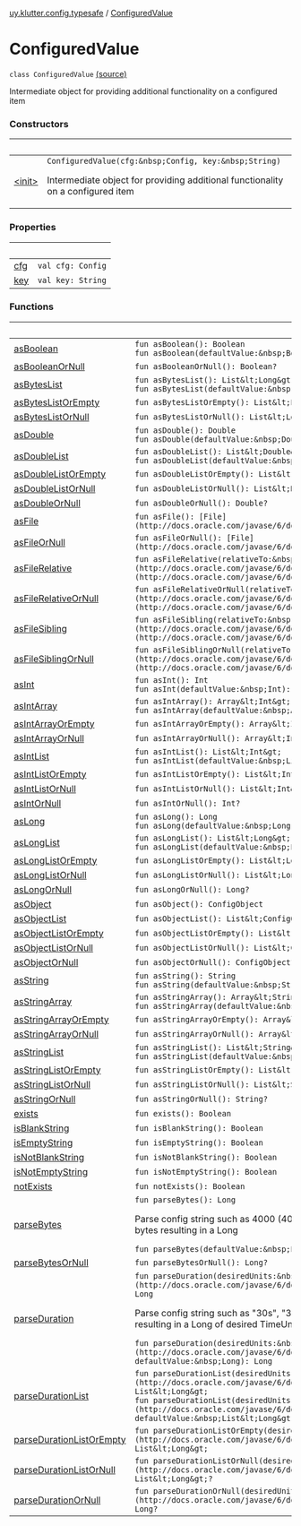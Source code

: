 [uy.klutter.config.typesafe](../index.md) / [ConfiguredValue](.)


# ConfiguredValue
`class ConfiguredValue` [(source)](https://github.com/kohesive/klutter/blob/master/config-typesafe-jdk6/src/main/kotlin/uy/klutter/config/typesafe/TypesafeConfig_Ext.kt#L38)

Intermediate object for providing additional functionality on a configured item



### Constructors

|&nbsp;|&nbsp;|
|---|---|
| [&lt;init&gt;](-init-.md) | `ConfiguredValue(cfg:&nbsp;Config, key:&nbsp;String)`<p>Intermediate object for providing additional functionality on a configured item</p> |

### Properties

|&nbsp;|&nbsp;|
|---|---|
| [cfg](cfg.md) | `val cfg: Config` |
| [key](key.md) | `val key: String` |

### Functions

|&nbsp;|&nbsp;|
|---|---|
| [asBoolean](as-boolean.md) | `fun asBoolean(): Boolean`<br/>`fun asBoolean(defaultValue:&nbsp;Boolean): Boolean` |
| [asBooleanOrNull](as-boolean-or-null.md) | `fun asBooleanOrNull(): Boolean?` |
| [asBytesList](as-bytes-list.md) | `fun asBytesList(): List&lt;Long&gt;`<br/>`fun asBytesList(defaultValue:&nbsp;List&lt;Long&gt;): List&lt;Long&gt;` |
| [asBytesListOrEmpty](as-bytes-list-or-empty.md) | `fun asBytesListOrEmpty(): List&lt;Long&gt;` |
| [asBytesListOrNull](as-bytes-list-or-null.md) | `fun asBytesListOrNull(): List&lt;Long&gt;?` |
| [asDouble](as-double.md) | `fun asDouble(): Double`<br/>`fun asDouble(defaultValue:&nbsp;Double): Double` |
| [asDoubleList](as-double-list.md) | `fun asDoubleList(): List&lt;Double&gt;`<br/>`fun asDoubleList(defaultValue:&nbsp;List&lt;Double&gt;): List&lt;Double&gt;` |
| [asDoubleListOrEmpty](as-double-list-or-empty.md) | `fun asDoubleListOrEmpty(): List&lt;Double&gt;` |
| [asDoubleListOrNull](as-double-list-or-null.md) | `fun asDoubleListOrNull(): List&lt;Double&gt;?` |
| [asDoubleOrNull](as-double-or-null.md) | `fun asDoubleOrNull(): Double?` |
| [asFile](as-file.md) | `fun asFile(): [File](http://docs.oracle.com/javase/6/docs/api/java/io/File.html)` |
| [asFileOrNull](as-file-or-null.md) | `fun asFileOrNull(): [File](http://docs.oracle.com/javase/6/docs/api/java/io/File.html)?` |
| [asFileRelative](as-file-relative.md) | `fun asFileRelative(relativeTo:&nbsp;[File](http://docs.oracle.com/javase/6/docs/api/java/io/File.html)): [File](http://docs.oracle.com/javase/6/docs/api/java/io/File.html)` |
| [asFileRelativeOrNull](as-file-relative-or-null.md) | `fun asFileRelativeOrNull(relativeTo:&nbsp;[File](http://docs.oracle.com/javase/6/docs/api/java/io/File.html)): [File](http://docs.oracle.com/javase/6/docs/api/java/io/File.html)?` |
| [asFileSibling](as-file-sibling.md) | `fun asFileSibling(relativeTo:&nbsp;[File](http://docs.oracle.com/javase/6/docs/api/java/io/File.html)): [File](http://docs.oracle.com/javase/6/docs/api/java/io/File.html)` |
| [asFileSiblingOrNull](as-file-sibling-or-null.md) | `fun asFileSiblingOrNull(relativeTo:&nbsp;[File](http://docs.oracle.com/javase/6/docs/api/java/io/File.html)): [File](http://docs.oracle.com/javase/6/docs/api/java/io/File.html)?` |
| [asInt](as-int.md) | `fun asInt(): Int`<br/>`fun asInt(defaultValue:&nbsp;Int): Int` |
| [asIntArray](as-int-array.md) | `fun asIntArray(): Array&lt;Int&gt;`<br/>`fun asIntArray(defaultValue:&nbsp;Array&lt;Int&gt;): Array&lt;Int&gt;` |
| [asIntArrayOrEmpty](as-int-array-or-empty.md) | `fun asIntArrayOrEmpty(): Array&lt;Int&gt;` |
| [asIntArrayOrNull](as-int-array-or-null.md) | `fun asIntArrayOrNull(): Array&lt;Int&gt;?` |
| [asIntList](as-int-list.md) | `fun asIntList(): List&lt;Int&gt;`<br/>`fun asIntList(defaultValue:&nbsp;List&lt;Int&gt;): List&lt;Int&gt;` |
| [asIntListOrEmpty](as-int-list-or-empty.md) | `fun asIntListOrEmpty(): List&lt;Int&gt;` |
| [asIntListOrNull](as-int-list-or-null.md) | `fun asIntListOrNull(): List&lt;Int&gt;?` |
| [asIntOrNull](as-int-or-null.md) | `fun asIntOrNull(): Int?` |
| [asLong](as-long.md) | `fun asLong(): Long`<br/>`fun asLong(defaultValue:&nbsp;Long): Long` |
| [asLongList](as-long-list.md) | `fun asLongList(): List&lt;Long&gt;`<br/>`fun asLongList(defaultValue:&nbsp;List&lt;Long&gt;): List&lt;Long&gt;` |
| [asLongListOrEmpty](as-long-list-or-empty.md) | `fun asLongListOrEmpty(): List&lt;Long&gt;` |
| [asLongListOrNull](as-long-list-or-null.md) | `fun asLongListOrNull(): List&lt;Long&gt;?` |
| [asLongOrNull](as-long-or-null.md) | `fun asLongOrNull(): Long?` |
| [asObject](as-object.md) | `fun asObject(): ConfigObject` |
| [asObjectList](as-object-list.md) | `fun asObjectList(): List&lt;ConfigObject&gt;` |
| [asObjectListOrEmpty](as-object-list-or-empty.md) | `fun asObjectListOrEmpty(): List&lt;ConfigObject&gt;` |
| [asObjectListOrNull](as-object-list-or-null.md) | `fun asObjectListOrNull(): List&lt;ConfigObject&gt;?` |
| [asObjectOrNull](as-object-or-null.md) | `fun asObjectOrNull(): ConfigObject?` |
| [asString](as-string.md) | `fun asString(): String`<br/>`fun asString(defaultValue:&nbsp;String): String` |
| [asStringArray](as-string-array.md) | `fun asStringArray(): Array&lt;String&gt;`<br/>`fun asStringArray(defaultValue:&nbsp;Array&lt;String&gt;): Array&lt;String&gt;` |
| [asStringArrayOrEmpty](as-string-array-or-empty.md) | `fun asStringArrayOrEmpty(): Array&lt;String&gt;` |
| [asStringArrayOrNull](as-string-array-or-null.md) | `fun asStringArrayOrNull(): Array&lt;String&gt;?` |
| [asStringList](as-string-list.md) | `fun asStringList(): List&lt;String&gt;`<br/>`fun asStringList(defaultValue:&nbsp;List&lt;String&gt;): List&lt;String&gt;` |
| [asStringListOrEmpty](as-string-list-or-empty.md) | `fun asStringListOrEmpty(): List&lt;String&gt;` |
| [asStringListOrNull](as-string-list-or-null.md) | `fun asStringListOrNull(): List&lt;String&gt;?` |
| [asStringOrNull](as-string-or-null.md) | `fun asStringOrNull(): String?` |
| [exists](exists.md) | `fun exists(): Boolean` |
| [isBlankString](is-blank-string.md) | `fun isBlankString(): Boolean` |
| [isEmptyString](is-empty-string.md) | `fun isEmptyString(): Boolean` |
| [isNotBlankString](is-not-blank-string.md) | `fun isNotBlankString(): Boolean` |
| [isNotEmptyString](is-not-empty-string.md) | `fun isNotEmptyString(): Boolean` |
| [notExists](not-exists.md) | `fun notExists(): Boolean` |
| [parseBytes](parse-bytes.md) | `fun parseBytes(): Long`<p>Parse config string such as 4000 (4000 bytes), 4K, 4M, 4G representing a size in bytes resulting in a Long</p>`fun parseBytes(defaultValue:&nbsp;Long): Long` |
| [parseBytesOrNull](parse-bytes-or-null.md) | `fun parseBytesOrNull(): Long?` |
| [parseDuration](parse-duration.md) | `fun parseDuration(desiredUnits:&nbsp;[TimeUnit](http://docs.oracle.com/javase/6/docs/api/java/util/concurrent/TimeUnit.html)): Long`<p>Parse config string such as "30s", "30 seconds", "4m" representing a time duration resulting in a Long of desired TimeUnit</p>`fun parseDuration(desiredUnits:&nbsp;[TimeUnit](http://docs.oracle.com/javase/6/docs/api/java/util/concurrent/TimeUnit.html), defaultValue:&nbsp;Long): Long` |
| [parseDurationList](parse-duration-list.md) | `fun parseDurationList(desiredUnits:&nbsp;[TimeUnit](http://docs.oracle.com/javase/6/docs/api/java/util/concurrent/TimeUnit.html)): List&lt;Long&gt;`<br/>`fun parseDurationList(desiredUnits:&nbsp;[TimeUnit](http://docs.oracle.com/javase/6/docs/api/java/util/concurrent/TimeUnit.html), defaultValue:&nbsp;List&lt;Long&gt;): List&lt;Long&gt;` |
| [parseDurationListOrEmpty](parse-duration-list-or-empty.md) | `fun parseDurationListOrEmpty(desiredUnits:&nbsp;[TimeUnit](http://docs.oracle.com/javase/6/docs/api/java/util/concurrent/TimeUnit.html)): List&lt;Long&gt;` |
| [parseDurationListOrNull](parse-duration-list-or-null.md) | `fun parseDurationListOrNull(desiredUnits:&nbsp;[TimeUnit](http://docs.oracle.com/javase/6/docs/api/java/util/concurrent/TimeUnit.html)): List&lt;Long&gt;?` |
| [parseDurationOrNull](parse-duration-or-null.md) | `fun parseDurationOrNull(desiredUnits:&nbsp;[TimeUnit](http://docs.oracle.com/javase/6/docs/api/java/util/concurrent/TimeUnit.html)): Long?` |
